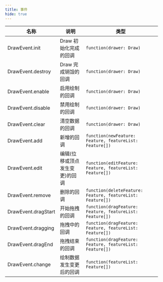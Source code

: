 ```yaml
---
title: 事件
hide: true
---
```


| 名称                | 说明                           | 类型                                                       |
| ------------------- | ------------------------------ | ---------------------------------------------------------- |
| DrawEvent.init      | Draw 初始化完成的回调          | `function(drawer: Draw)`                                   |
| DrawEvent.destroy   | Draw 完成销毁的回调            | `function(drawer: Draw)`                                   |
| DrawEvent.enable    | 启用绘制的回调                 | `function(drawer: Draw)`                                   |
| DrawEvent.disable   | 禁用绘制的回调                 | `function(drawer: Draw)`                                   |
| DrawEvent.clear     | 清空数据的回调                 | `function(drawer: Draw)`                                   |
| DrawEvent.add       | 新增的回调                     | `function(newFeature: Feature, featureList: Feature[])`    |
| DrawEvent.edit      | 编辑(位移或顶点发生变更)的回调 | `function(editFeature: Feature, featureList: Feature[])`   |
| DrawEvent.remove    | 删除的回调                     | `function(deleteFeature: Feature, featureList: Feature[])` |
| DrawEvent.dragStart | 开始拖拽的回调                 | `function(dragFeature: Feature, featureList: Feature[])`   |
| DrawEvent.dragging  | 拖拽中的回调                   | `function(dragFeature: Feature, featureList: Feature[])`   |
| DrawEvent.dragEnd   | 拖拽结束的回调                 | `function(dragFeature: Feature, featureList: Feature[])`   |
| DrawEvent.change    | 绘制数据发生变更后的回调       | `function(featureList: Feature[])`                         |
